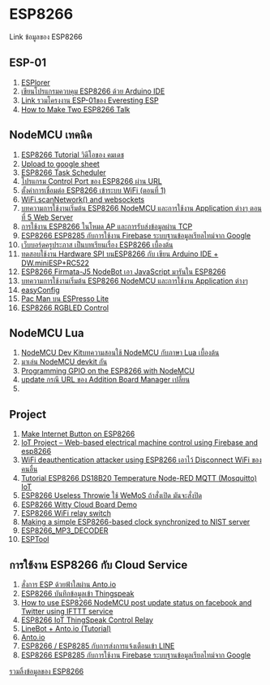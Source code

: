 # ESP8266
Link ข้อมูลของ ESP8266

<h2>ESP-01</h2>
<ol>
<li> <a href="https://esp8266.ru/esplorer/">ESPlorer</a></li>
<li> <a href="http://www.elec-za.com/arduino-ide-program-esp8266/">เขียนโปรแกรมควบคุม ESP8266 ด้วย Arduino IDE</a></li>
<li> <a href="https://www.hackster.io/esp/products/esp8266-esp-01">Link รวมโครงงาน ESP-01ของ Everesting ESP</a></li>
<li> <a href="http://randomnerdtutorials.com/how-to-make-two-esp8266-talk/">How to Make Two ESP8266 Talk</a></li>
</ol>

<h2>NodeMCU เทคนิค</h2>
<ol>
<li> <a href="https://www.youtube.com/playlist?list=PLQRxiX2QRbvNIck7gAbjdGM5fOZyWB_cN">ESP8266 Tutorial วิดีโอของ คมเดช</a></li>
<li> <a href="http://tinit14.blogspot.com/2016/03/sensor-google-sheets-database-sd-card.html">Upload to google sheet</a></li>
<li> <a href="https://tridenttd-iot.blogspot.com/2017/05/esp8266-multitask.html">ESP8266 Task Scheduler</a></li>
<li> <a href="http://www.elec-za.com/ioesp-app/">โปรแกรม Control Port ของ ESP8266 ผ่าน URL</a></li>
<li> <a href="http://diyesp8266.blogspot.com/2016_06_01_archive.html">ตั้งค่าการเชื่อมต่อ ESP8266 เข้าระบบ WiFi (ตอนที่ 1)</a></li>
<li> <a href="https://github.com/esp8266/Arduino/issues/2338">WiFi.scanNetwork() and websockets</a></li>
<li> <a href="http://thaieasyelec.com/article-wiki/embedded-electronics-application/getting-started-with-esp8266-nodemcu-ch5.html">บทความการใช้งานเริ่มต้น ESP8266 NodeMCU และการใช้งาน Application ต่างๆ ตอนที่ 5 Web Server</a></li>
<li> <a href="https://www.ioxhop.com/article/43/%E0%B8%81%E0%B8%B2%E0%B8%A3%E0%B9%83%E0%B8%8A%E0%B9%89%E0%B8%87%E0%B8%B2%E0%B8%99-esp8266-%E0%B9%83%E0%B8%99%E0%B9%82%E0%B8%AB%E0%B8%A1%E0%B8%94-ap-%E0%B9%81%E0%B8%A5%E0%B8%B0%E0%B8%81%E0%B8%B2%E0%B8%A3%E0%B8%A3%E0%B8%B1%E0%B8%9A%E0%B8%AA%E0%B9%88%E0%B8%87%E0%B8%82%E0%B9%89%E0%B8%AD%E0%B8%A1%E0%B8%B9%E0%B8%A5%E0%B8%9C%E0%B9%88%E0%B8%B2%E0%B8%99-tcp">การใช้งาน ESP8266 ในโหมด AP และการรับส่งข้อมูลผ่าน TCP</a></li>
<li> <a href="https://www.ioxhop.com/article/45/esp8266-esp8285-%E0%B8%81%E0%B8%B1%E0%B8%9A%E0%B8%81%E0%B8%B2%E0%B8%A3%E0%B9%83%E0%B8%8A%E0%B9%89%E0%B8%87%E0%B8%B2%E0%B8%99-firebase-%E0%B8%A3%E0%B8%B0%E0%B8%9A%E0%B8%9A%E0%B8%90%E0%B8%B2%E0%B8%99%E0%B8%82%E0%B9%89%E0%B8%AD%E0%B8%A1%E0%B8%B9%E0%B8%A5%E0%B9%80%E0%B8%A3%E0%B8%B5%E0%B8%A2%E0%B8%A5%E0%B9%84%E0%B8%97%E0%B8%A1%E0%B9%8C%E0%B8%88%E0%B8%B2%E0%B8%81-google">ESP8266 ESP8285 กับการใช้งาน Firebase ระบบฐานข้อมูลเรียลไทม์จาก Google</a></li>
<li> <a href="http://www.praphas.com/forum/index.php?PHPSESSID=4k3l59b80b4asvhmhuojhmbah3&board=27.0">เว็บบอร์ดครูประภาส เป็นบทเรียนเรื่อง ESP8266 เบื้องต้น</a></li>
<li> <a href="http://www.cmmakerclub.com/en/2015/06/esp8266/%E0%B8%97%E0%B8%94%E0%B8%AA%E0%B8%AD%E0%B8%9A%E0%B9%83%E0%B8%8A%E0%B9%89%E0%B8%87%E0%B8%B2%E0%B8%99-hardware-spi-%E0%B8%9A%E0%B8%99esp8266-%E0%B8%81%E0%B8%B1%E0%B8%9A-%E0%B9%80%E0%B8%82%E0%B8%B5/">ทดสอบใช้งาน Hardware SPI บนESP8266 กับ เขียน Arduino IDE + DW.miniESP+RC522</a></li>
<li> <a href="http://www.instructables.com/id/ESP8266-Firmata-J5-NodeBot/">ESP8266 Firmata-J5 NodeBot เอา JavaScript มารันใน ESP8266</a></li>
<li> <a href="http://www.thaieasyelec.com/article-wiki/embedded-electronics-application/getting-started-with-esp8266-nodemcu.html">บทความการใช้งานเริ่มต้น ESP8266 NodeMCU และการใช้งาน Application ต่างๆ</a></li>
<li> <a href="https://github.com/ioxhop/easyConfig ">easyConfig</a></li>
<li> <a href="https://www.facebook.com/JimmySoftware/videos/981505318593177/ ">Pac Man บน ESPresso Lite</a></li>
<li> <a href="https://www.youtube.com/watch?v=i1OkGGl6RUU&feature=youtu.be ">ESP8266 RGBLED Control </a></li>
</ol>

<h2>NodeMCU Lua</h2>
<ol>
<li> <a href="http://thaiopensource.org/%E0%B8%A1%E0%B8%B2%E0%B9%80%E0%B8%A5%E0%B9%88%E0%B8%99-nodemcu-devkit-%E0%B8%81%E0%B8%B1%E0%B8%99/"> NodeMCU Dev Kitบทความสอนใช้ NodeMCU กับภาษา Lua เบื้องต้น</a> </li>
<li> <a href="http://thaiopensource.org/%E0%B8%A1%E0%B8%B2%E0%B9%80%E0%B8%A5%E0%B9%88%E0%B8%99-nodemcu-devkit-%E0%B8%81%E0%B8%B1%E0%B8%99/">มาเล่น NodeMCU devkit กัน</a></li>
<li> <a href="https://blog.falafel.com/programming-gpio-on-the-esp8266-with-nodemcu/">
Programming GPIO on the ESP8266 with NodeMCU</a></li>
<li> <a href="https://www.facebook.com/esp8266nodemcu/posts/1803127299703858 ">update กรณี URL ของ Addition Board Manager เปลี่ยน</a></li>
<li> <a href=" "></a></li>
</ol>

<h2>Project</h2>
<ol>
<li> <a href="https://mongoose-os.com/blog/internet-button-on-esp8266-and-amazon-aws-iot-in-2-minutes/">Make Internet Button on ESP8266</a> </li>
<li> <a href="https://www.myelectronicslab.com/tutorial/iot-project-web-based-electrical-machine-control-using-firebase-esp8266/">IoT Project – Web-based electrical machine control using Firebase and esp8266</a> </li>
<li> <a href="http://embedded-lab.com/blog/wifi-deauthentication-attacker-using-esp8266/">WiFi deauthentication attacker using ESP8266 เอาไว้ Disconnect WiFi ของคนอื่น</a> </li>
<li> <a href="http://pdacontrolen.com/tutorial-esp8266-ds18b20-temperature-node-red-mqtt-mosquitto-iot/">Tutorial ESP8266 DS18B20 Temperature Node-RED MQTT (Mosquitto) IoT</a> </li>
<li> <a href="https://hackaday.io/project/13322-esp8266-useless-throwie">ESP8266 Useless Throwie ใช้ WeMoS ถ้าสั่งเปิด มันจะสั่งปิด</a> </li>
<li> <a href="http://adityatannu.com/blog/post/2016/01/31/ESP8266-Witty-Cloud-Board-Demo.html">ESP8266 Witty Cloud Board Demo</a> </li>
<li> <a href="http://iot-playground.com/blog/2-uncategorised/40-esp8266-wifi-relay-switch-arduino-ide">ESP8266 WiFi relay switch</a> </li>
<li> <a href="http://embedded-lab.com/blog/making-a-simple-esp8266-internet-clock/">Making a simple ESP8266-based clock synchronized to NIST server</a></li>
<li> <a href="https://github.com/espressif/ESP8266_MP3_DECODER">ESP8266_MP3_DECODER</a></li>
<li> <a href="https://hackaday.io/project/12869-esptool">ESPTool</a></li>
</ol>

<h2>การใช้งาน ESP8266 กับ Cloud Service</h2>
<ol>
<li> <a href="https://www.itpcc.net/tip-and-technic/esp8266/esp8266-with-fahsai-anto/">สั่งการ ESP ด้วยฟ้าใสผ่าน Anto.io</a></li>
<li> <a href="http://www.ayarafun.com/2015/09/esp8266-sending-data-to-thingspeak/">ESP8266 บันทึกข้อมูลเข้า Thingspeak</a></li>
<li> <a href="http://tesrteam.blogspot.com/2015/12/how-to-use-esp8266-nodemcu-post-update.html?m=1">How to use ESP8266 NodeMCU post update status on facebook and Twitter using IFTTT service</a></li>
<li> <a href="http://androidcontrol.blogspot.com/2016/05/esp8266-iot-thingspeak-control-relay.html">ESP8266 IoT ThingSpeak Control Relay </a></li>
<li> <a href="https://medium.com/@isaradream/linebot-anto-io-tutorial-c9e5126409b9">LineBot + Anto.io (Tutorial)</a></li>
<li> <a href="https://www.anto.io/">Anto.io</a></li>
<li> <a href="https://www.ioxhop.com/article/47/esp8266-esp8285-%E0%B8%81%E0%B8%B1%E0%B8%9A%E0%B8%81%E0%B8%B2%E0%B8%A3%E0%B8%AA%E0%B9%88%E0%B8%87%E0%B8%81%E0%B8%B2%E0%B8%A3%E0%B9%81%E0%B8%88%E0%B9%89%E0%B8%87%E0%B9%80%E0%B8%95%E0%B8%B7%E0%B8%AD%E0%B8%99%E0%B9%80%E0%B8%82%E0%B9%89%E0%B8%B2-line">ESP8266 / ESP8285 กับการส่งการแจ้งเตือนเข้า LINE</a></li>
<li> <a href="https://www.ioxhop.com/article/45/esp8266-esp8285-%E0%B8%81%E0%B8%B1%E0%B8%9A%E0%B8%81%E0%B8%B2%E0%B8%A3%E0%B9%83%E0%B8%8A%E0%B9%89%E0%B8%87%E0%B8%B2%E0%B8%99-firebase-%E0%B8%A3%E0%B8%B0%E0%B8%9A%E0%B8%9A%E0%B8%90%E0%B8%B2%E0%B8%99%E0%B8%82%E0%B9%89%E0%B8%AD%E0%B8%A1%E0%B8%B9%E0%B8%A5%E0%B9%80%E0%B8%A3%E0%B8%B5%E0%B8%A2%E0%B8%A5%E0%B9%84%E0%B8%97%E0%B8%A1%E0%B9%8C%E0%B8%88%E0%B8%B2%E0%B8%81-google">ESP8266 ESP8285 กับการใช้งาน Firebase ระบบฐานข้อมูลเรียลไทม์จาก Google</a></li>

</ol>

<a href="http://www.elec-za.com/%e0%b8%a3%e0%b8%a7%e0%b8%a1%e0%b8%a5%e0%b8%b4%e0%b9%89%e0%b8%87%e0%b8%82%e0%b9%89%e0%b8%ad%e0%b8%a1%e0%b8%b9%e0%b8%a5%e0%b8%82%e0%b8%ad%e0%b8%87-esp8266/">รวมลิ้งข้อมูลของ ESP8266</a></li>


